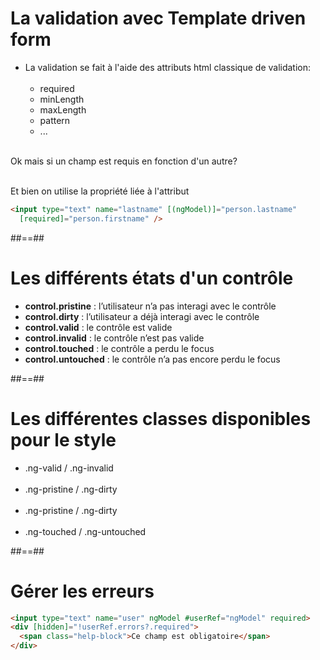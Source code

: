 <!-- .slide: class="with-code inconsolata" -->
# La validation avec Template driven form

- La validation se fait à l'aide des attributs html classique de validation:<br><br>
    - required
    - minLength
    - maxLength
    - pattern
    - ...
<br><br>

Ok mais si un champ est requis en fonction d'un autre?
<!-- .element: class="important" -->
<br>
Et bien on utilise la propriété liée à l'attribut
<br>

```html
<input type="text" name="lastname" [(ngModel)]="person.lastname"
  [required]="person.firstname" />
```
<!-- .element: class="big-code" -->

##==##

<!-- .slide -->
# Les différents états d'un contrôle<br>

- <b>control.pristine</b> : l’utilisateur n’a pas interagi avec le contrôle
- <b>control.dirty</b> : l’utilisateur a déjà interagi avec le contrôle
- <b>control.valid</b> : le contrôle est valide
- <b>control.invalid</b> : le contrôle n’est pas valide
- <b>control.touched</b> : le contrôle a perdu le focus
- <b>control.untouched</b> : le contrôle n’a pas encore perdu le focus

##==##

<!-- .slide-->
# Les différentes classes disponibles pour le style<br>

- .ng-valid / .ng-invalid <br><br>
- .ng-pristine / .ng-dirty<br><br>
- .ng-pristine / .ng-dirty<br><br>
- .ng-touched / .ng-untouched

##==##

<!-- .slide: class="with-code inconsolata" -->
# Gérer les erreurs<br>

```html
<input type="text" name="user" ngModel #userRef="ngModel" required>    
<div [hidden]="!userRef.errors?.required">
  <span class="help-block">Ce champ est obligatoire</span>
</div>
```
<!-- .element: class="big-code" -->
